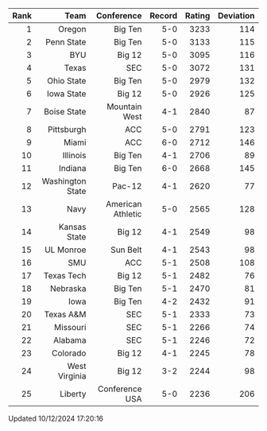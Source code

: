 | Rank  | Team                 | Conference           | Record   | Rating | Deviation |
| ---:  | ---:                 | ---:                 | ---:     | ---:   | ---:      |
| 1     | Oregon               | Big Ten              | 5-0      | 3233   | 114       |
| 2     | Penn State           | Big Ten              | 5-0      | 3133   | 115       |
| 3     | BYU                  | Big 12               | 5-0      | 3095   | 116       |
| 4     | Texas                | SEC                  | 5-0      | 3072   | 131       |
| 5     | Ohio State           | Big Ten              | 5-0      | 2979   | 132       |
| 6     | Iowa State           | Big 12               | 5-0      | 2926   | 125       |
| 7     | Boise State          | Mountain West        | 4-1      | 2840   | 87        |
| 8     | Pittsburgh           | ACC                  | 5-0      | 2791   | 123       |
| 9     | Miami                | ACC                  | 6-0      | 2712   | 146       |
| 10    | Illinois             | Big Ten              | 4-1      | 2706   | 89        |
| 11    | Indiana              | Big Ten              | 6-0      | 2668   | 145       |
| 12    | Washington State     | Pac-12               | 4-1      | 2620   | 77        |
| 13    | Navy                 | American Athletic    | 5-0      | 2565   | 128       |
| 14    | Kansas State         | Big 12               | 4-1      | 2549   | 98        |
| 15    | UL Monroe            | Sun Belt             | 4-1      | 2543   | 98        |
| 16    | SMU                  | ACC                  | 5-1      | 2508   | 108       |
| 17    | Texas Tech           | Big 12               | 5-1      | 2482   | 76        |
| 18    | Nebraska             | Big Ten              | 5-1      | 2470   | 81        |
| 19    | Iowa                 | Big Ten              | 4-2      | 2432   | 91        |
| 20    | Texas A&M            | SEC                  | 5-1      | 2333   | 73        |
| 21    | Missouri             | SEC                  | 5-1      | 2266   | 74        |
| 22    | Alabama              | SEC                  | 5-1      | 2246   | 72        |
| 23    | Colorado             | Big 12               | 4-1      | 2245   | 78        |
| 24    | West Virginia        | Big 12               | 3-2      | 2244   | 98        |
| 25    | Liberty              | Conference USA       | 5-0      | 2236   | 206       |

Updated 10/12/2024 17:20:16
